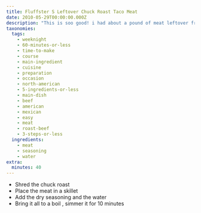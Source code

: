 ```yaml
---
title: Fluffster S Leftover Chuck Roast Taco Meat
date: 2010-05-29T00:00:00.000Z
description: "This is soo good! i had about a pound of meat leftover from a really nice chuck roast. so, i shredded it and chopped it and the rest is just the easiest and most delicious meat for whatever you want it to be! sometimes i make taco meat with taco bell dry seasoning and hamburger. i just happened to have some leftover chuck roast, so decided to use it instead of the hamburger. it's very, very good and a little something different. amounts are questimated.\r\nyou can make tacos or burritos, soft tacos or even put the filling on a bun and add cheese. these are just a few of the ways you can use this meat filling."
taxonomies:
  tags:
    - weeknight
    - 60-minutes-or-less
    - time-to-make
    - course
    - main-ingredient
    - cuisine
    - preparation
    - occasion
    - north-american
    - 5-ingredients-or-less
    - main-dish
    - beef
    - american
    - mexican
    - easy
    - meat
    - roast-beef
    - 3-steps-or-less
  ingredients:
    - meat
    - seasoning
    - water
extra:
  minutes: 40
---
```

 - Shred the chuck roast
 - Place the meat in a skillet
 - Add the dry seasoning and the water
 - Bring it all to a boil , simmer it for 10 minutes
